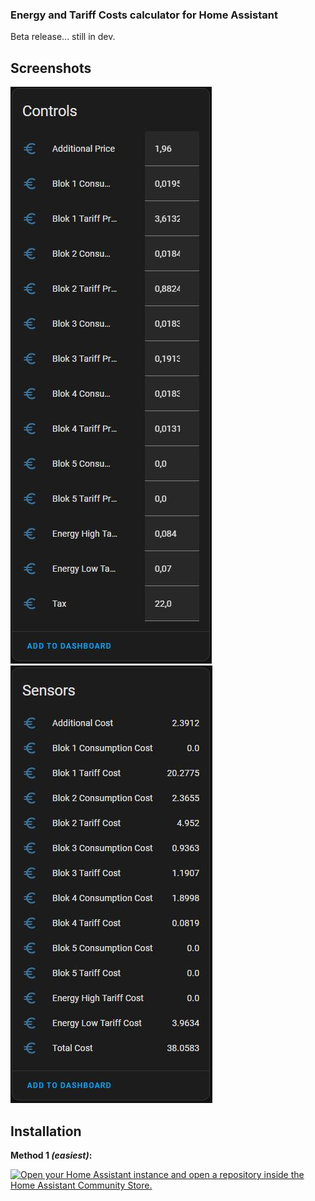 ### Energy and Tariff Costs calculator for Home Assistant

Beta release... still in dev.

## Screenshots

![Screenshot Controls.](/assets/energy_and_tariff_costs_controls.jpg)
![Screenshot Sensors.](/assets/energy_and_tariff_costs_sensors.jpg)


## Installation

**Method 1 _(easiest)_:**

[![Open your Home Assistant instance and open a repository inside the Home Assistant Community Store.](https://my.home-assistant.io/badges/hacs_repository.svg)](https://my.home-assistant.io/redirect/hacs_repository/?owner=frlequ&repository=energy-and-tariff-costs&category=integration)
